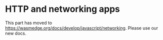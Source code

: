 # HTTP and networking apps

This part has moved to https://wasmedge.org/docs/develop/javascript/networking. Please use our new docs.
